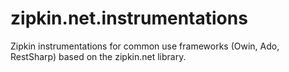 # zipkin.net.instrumentations
Zipkin instrumentations for common use frameworks (Owin, Ado, RestSharp) based on the zipkin.net library.
